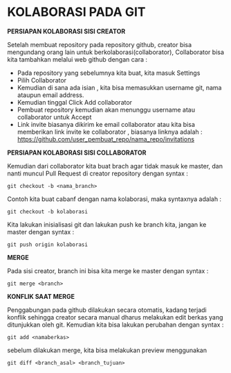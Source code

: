 # KOLABORASI PADA GIT

**PERSIAPAN KOLABORASI SISI CREATOR**

Setelah membuat repository pada repository github, creator bisa mengundang orang lain untuk berkolaborasi(collaborator), Collaborator bisa kita tambahkan melalui web github dengan cara :
-	Pada repository yang sebelumnya kita buat, kita masuk Settings
-	Pilih Collaborator
-	Kemudian di sana ada isian , kita bisa memasukkan username git, nama ataupun email address.
-	Kemudian tinggal Click Add collaborator
-	Pembuat repository kemudian akan menunggu username atau collaborator untuk Accept
-	Link invite biasanya dikirim ke email collaborator atau kita bisa memberikan link invite ke
collaborator , biasanya linknya adalah : https://github.com/user_pembuat_repo/nama_repo/invitations

**PERSIAPAN KOLABORASI SISI COLLABORATOR**

Kemudian dari collaborator kita buat brach agar tidak masuk ke master, dan nanti muncul Pull Request di creator repository dengan syntax :

```
git checkout -b <nama_branch>
```

Contoh kita buat cabanf dengan nama kolaborasi, maka syntaxnya adalah :

```
git checkout -b kolaborasi
```

Kita lakukan inisialisasi git dan lakukan push ke branch kita, jangan ke master dengan syntax :

```
git push origin kolaborasi
```
**MERGE**

Pada sisi creator, branch ini bisa kita merge ke master dengan syntax :

```
git merge <branch>
```

**KONFLIK SAAT MERGE**

Penggabungan pada github dilakukan secara otomatis, kadang terjadi konflik sehingga creator secara manual dharus melakukan edit berkas yang ditunjukkan oleh git. Kemudian kita bisa lakukan perubahan dengan syntax :

```
git add <namaberkas>
```

sebelum dilakukan merge, kita bisa melakukan preview menggunakan

```
git diff <branch_asal> <branch_tujuan>
```
